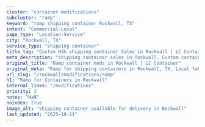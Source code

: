 ```yaml
---
cluster: "container modifications"
subcluster: "ramp"
keyword: "ramp shipping container Rockwall, TX"
intent: "Commercial-Local"
page_type: "Location-Service"
city: "Rockwall, TX"
service_type: "shipping container"
title_tag: "Custom H4h shipping container Sales in Rockwall | LC Container"
meta_description: "shipping container sales in Rockwall. Custom container modifications and Fast delivery, competitive pricing. Serving modifications area. Quote ID: HBD. Call (214) 524-4168 for your free quote today."
original_title: "Ramp container mods in Rockwall | LC Container"
original_meta: "Ramp for shipping containers in Rockwall, TX. Local fabrication & pro install. LC Container — Since 2003. Get a quote."
url_slug: "/rockwall/modifications/ramp"
h1: "Ramp for Containers in Rockwall"
internal_links: "/modifications"
priority: 3
notes: "NaN"
noindex: true
image_alt: "shipping container available for delivery in Rockwall"
last_updated: "2025-10-21"
---
```


<!-- TODO: Add unique city/inventory copy, images, and internal links here. -->
